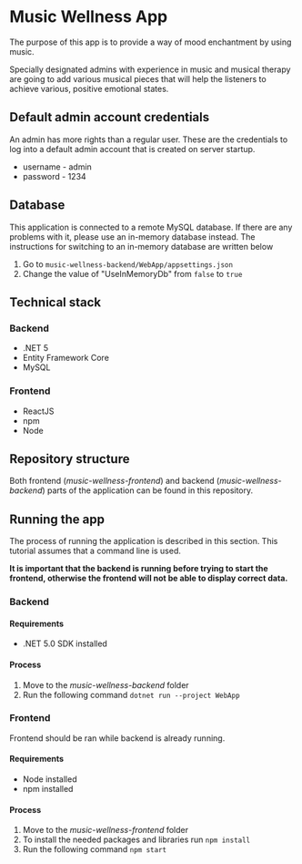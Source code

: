 # Music Wellness App

The purpose of this app is to provide a way of mood enchantment by using music.

Specially designated admins with experience in music and musical therapy are going to add various musical pieces that will help the listeners to achieve various, positive emotional states.


## Default admin account credentials

An admin has more rights than a regular user. These are the credentials to log into a default admin account that is created on server startup.

* username - admin
* password - 1234

## Database

This application is connected to a remote MySQL database. If there are any problems with it, please use an in-memory database instead.
The instructions for switching to an in-memory database are written below
1. Go to `music-wellness-backend/WebApp/appsettings.json`
2. Change the value of "UseInMemoryDb" from `false` to `true`

## Technical stack
### Backend
* .NET 5
* Entity Framework Core
* MySQL

### Frontend
* ReactJS
* npm
* Node

## Repository structure

Both frontend (*music-wellness-frontend*) and backend (*music-wellness-backend*) parts of the application can be found in this repository.

## Running the app

The process of running the application is described in this section. This tutorial assumes that a command line is used.

**It is important that the backend is running before trying to start the frontend, otherwise the frontend will not be able to display correct data.**

### Backend

#### Requirements
* .NET 5.0 SDK installed

#### Process
1. Move to the *music-wellness-backend* folder
2. Run the following command `dotnet run --project WebApp`

### Frontend

Frontend should be ran while backend is already running.

#### Requirements
* Node installed
* npm installed

#### Process
1. Move to the *music-wellness-frontend* folder
2. To install the needed packages and libraries run `npm install`
3. Run the following command `npm start`
